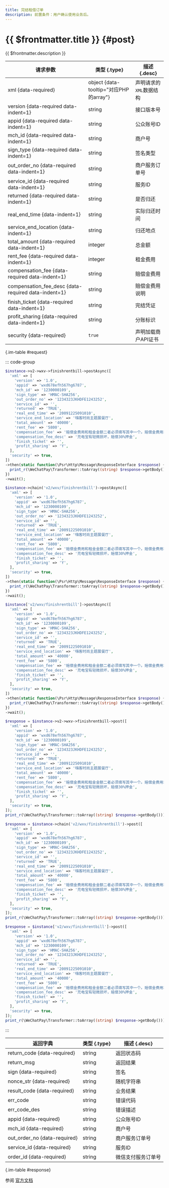 ```yaml
---
title: 完结租借订单
description: 前置条件：用户确认使用业务后。
---
```


# {{ $frontmatter.title }} {#post}

{{ $frontmatter.description }}

| 请求参数 | 类型 {.type} | 描述 {.desc}
| --- | --- | ---
| xml {data-required} | object {data-tooltip="对应PHP的array"} | 声明请求的`XML`数据结构
| version {data-required data-indent=1} | string | 接口版本号
| appid {data-required data-indent=1} | string | 公众账号ID
| mch_id {data-required data-indent=1} | string | 商户号
| sign_type {data-required data-indent=1} | string | 签名类型
| out_order_no {data-required data-indent=1} | string | 商户服务订单号
| service_id {data-required data-indent=1} | string | 服务ID
| returned {data-required data-indent=1} | string | 是否归还
| real_end_time {data-indent=1} | string | 实际归还时间
| service_end_location {data-indent=1} | string | 归还地点
| total_amount {data-required data-indent=1} | integer | 总金额
| rent_fee {data-required data-indent=1} | integer | 租金费用
| compensation_fee {data-required data-indent=1} | string | 赔偿金费用
| compensation_fee_desc {data-required data-indent=1} | string | 赔偿金费用说明
| finish_ticket {data-required data-indent=1} | string | 完结凭证
| profit_sharing {data-required data-indent=1} | string | 分账标识
| security {data-required} | `true` | 声明加载商户API证书

{.im-table #request}

::: code-group

```php [异步纯链式]
$instance->v2->wxv->finishrentbill->postAsync([
  'xml' => [
    'version' => '1.0',
    'appid' => 'wxd678efh567hg6787',
    'mch_id' => '1230000109',
    'sign_type' => 'HMAC-SHA256',
    'out_order_no' => '1234323JKHDFE1243252',
    'service_id' => '',
    'returned' => 'TRUE',
    'real_end_time' => '20091225091010',
    'service_end_location' => '嗨客时尚主题展餐厅',
    'total_amount' => '40000',
    'rent_fee' => '5800',
    'compensation_fee' => '赔偿金费用和租金金额二者必须填写其中一个。赔偿金费用和赔偿金费用说明必须一起填写，单位：分必须>0，传入表示需要扣赔偿金传入表示需要扣赔偿金物品已归还——用户对物品产生了破坏行为造成的损失费用。物品未归还——未还物品费用。传入为0报错.',
    'compensation_fee_desc' => '充电宝有轻微损坏，赔偿30%押金',
    'finish_ticket' => '',
    'profit_sharing' => 'Y',
  ],
  'security' => true,
])
->then(static function(\Psr\Http\Message\ResponseInterface $response) {
  print_r(\WeChatPay\Transformer::toArray((string) $response->getBody()));
})
->wait();
```

```php [异步声明式]
$instance->chain('v2/wxv/finishrentbill')->postAsync([
  'xml' => [
    'version' => '1.0',
    'appid' => 'wxd678efh567hg6787',
    'mch_id' => '1230000109',
    'sign_type' => 'HMAC-SHA256',
    'out_order_no' => '1234323JKHDFE1243252',
    'service_id' => '',
    'returned' => 'TRUE',
    'real_end_time' => '20091225091010',
    'service_end_location' => '嗨客时尚主题展餐厅',
    'total_amount' => '40000',
    'rent_fee' => '5800',
    'compensation_fee' => '赔偿金费用和租金金额二者必须填写其中一个。赔偿金费用和赔偿金费用说明必须一起填写，单位：分必须>0，传入表示需要扣赔偿金传入表示需要扣赔偿金物品已归还——用户对物品产生了破坏行为造成的损失费用。物品未归还——未还物品费用。传入为0报错.',
    'compensation_fee_desc' => '充电宝有轻微损坏，赔偿30%押金',
    'finish_ticket' => '',
    'profit_sharing' => 'Y',
  ],
  'security' => true,
])
->then(static function(\Psr\Http\Message\ResponseInterface $response) {
  print_r(\WeChatPay\Transformer::toArray((string) $response->getBody()));
})
->wait();
```

```php [异步属性式]
$instance['v2/wxv/finishrentbill']->postAsync([
  'xml' => [
    'version' => '1.0',
    'appid' => 'wxd678efh567hg6787',
    'mch_id' => '1230000109',
    'sign_type' => 'HMAC-SHA256',
    'out_order_no' => '1234323JKHDFE1243252',
    'service_id' => '',
    'returned' => 'TRUE',
    'real_end_time' => '20091225091010',
    'service_end_location' => '嗨客时尚主题展餐厅',
    'total_amount' => '40000',
    'rent_fee' => '5800',
    'compensation_fee' => '赔偿金费用和租金金额二者必须填写其中一个。赔偿金费用和赔偿金费用说明必须一起填写，单位：分必须>0，传入表示需要扣赔偿金传入表示需要扣赔偿金物品已归还——用户对物品产生了破坏行为造成的损失费用。物品未归还——未还物品费用。传入为0报错.',
    'compensation_fee_desc' => '充电宝有轻微损坏，赔偿30%押金',
    'finish_ticket' => '',
    'profit_sharing' => 'Y',
  ],
  'security' => true,
])
->then(static function(\Psr\Http\Message\ResponseInterface $response) {
  print_r(\WeChatPay\Transformer::toArray((string) $response->getBody()));
})
->wait();
```

```php [同步纯链式]
$response = $instance->v2->wxv->finishrentbill->post([
  'xml' => [
    'version' => '1.0',
    'appid' => 'wxd678efh567hg6787',
    'mch_id' => '1230000109',
    'sign_type' => 'HMAC-SHA256',
    'out_order_no' => '1234323JKHDFE1243252',
    'service_id' => '',
    'returned' => 'TRUE',
    'real_end_time' => '20091225091010',
    'service_end_location' => '嗨客时尚主题展餐厅',
    'total_amount' => '40000',
    'rent_fee' => '5800',
    'compensation_fee' => '赔偿金费用和租金金额二者必须填写其中一个。赔偿金费用和赔偿金费用说明必须一起填写，单位：分必须>0，传入表示需要扣赔偿金传入表示需要扣赔偿金物品已归还——用户对物品产生了破坏行为造成的损失费用。物品未归还——未还物品费用。传入为0报错.',
    'compensation_fee_desc' => '充电宝有轻微损坏，赔偿30%押金',
    'finish_ticket' => '',
    'profit_sharing' => 'Y',
  ],
  'security' => true,
]);
print_r(\WeChatPay\Transformer::toArray((string) $response->getBody()));
```

```php [同步声明式]
$response = $instance->chain('v2/wxv/finishrentbill')->post([
  'xml' => [
    'version' => '1.0',
    'appid' => 'wxd678efh567hg6787',
    'mch_id' => '1230000109',
    'sign_type' => 'HMAC-SHA256',
    'out_order_no' => '1234323JKHDFE1243252',
    'service_id' => '',
    'returned' => 'TRUE',
    'real_end_time' => '20091225091010',
    'service_end_location' => '嗨客时尚主题展餐厅',
    'total_amount' => '40000',
    'rent_fee' => '5800',
    'compensation_fee' => '赔偿金费用和租金金额二者必须填写其中一个。赔偿金费用和赔偿金费用说明必须一起填写，单位：分必须>0，传入表示需要扣赔偿金传入表示需要扣赔偿金物品已归还——用户对物品产生了破坏行为造成的损失费用。物品未归还——未还物品费用。传入为0报错.',
    'compensation_fee_desc' => '充电宝有轻微损坏，赔偿30%押金',
    'finish_ticket' => '',
    'profit_sharing' => 'Y',
  ],
  'security' => true,
]);
print_r(\WeChatPay\Transformer::toArray((string) $response->getBody()));
```

```php [同步属性式]
$response = $instance['v2/wxv/finishrentbill']->post([
  'xml' => [
    'version' => '1.0',
    'appid' => 'wxd678efh567hg6787',
    'mch_id' => '1230000109',
    'sign_type' => 'HMAC-SHA256',
    'out_order_no' => '1234323JKHDFE1243252',
    'service_id' => '',
    'returned' => 'TRUE',
    'real_end_time' => '20091225091010',
    'service_end_location' => '嗨客时尚主题展餐厅',
    'total_amount' => '40000',
    'rent_fee' => '5800',
    'compensation_fee' => '赔偿金费用和租金金额二者必须填写其中一个。赔偿金费用和赔偿金费用说明必须一起填写，单位：分必须>0，传入表示需要扣赔偿金传入表示需要扣赔偿金物品已归还——用户对物品产生了破坏行为造成的损失费用。物品未归还——未还物品费用。传入为0报错.',
    'compensation_fee_desc' => '充电宝有轻微损坏，赔偿30%押金',
    'finish_ticket' => '',
    'profit_sharing' => 'Y',
  ],
  'security' => true,
]);
print_r(\WeChatPay\Transformer::toArray((string) $response->getBody()));
```

:::

| 返回字典 | 类型 {.type} | 描述 {.desc}
| --- | --- | ---
| return_code {data-required}| string | 返回状态码
| return_msg | string | 返回结果
| sign {data-required}| string | 签名
| nonce_str {data-required}| string | 随机字符串
| result_code {data-required}| string | 业务结果
| err_code | string | 错误代码
| err_code_des | string | 错误描述
| appid {data-required}| string | 公众账号ID
| mch_id {data-required}| string | 商户号
| out_order_no {data-required}| string | 商户服务订单号
| service_id {data-required}| string | 服务ID
| order_id {data-required}| string | 微信支付服务订单号

{.im-table #response}

参阅 [官方文档](https://pay.weixin.qq.com/wiki/doc/apiv3/payscore.php?chapter=18_4&index=5)
